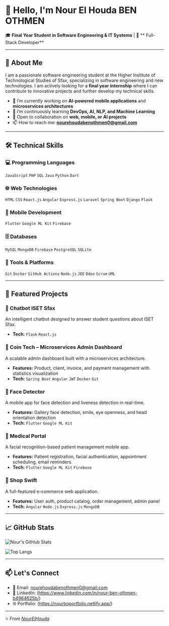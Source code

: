 # 👋 Hello, I'm Nour El Houda BEN OTHMEN

🎓 **Final Year Student in Software Engineering & IT Systems** | 🤖 ** Full-Stack Developer** 

---

## 🚀 About Me

I am a passionate software engineering student at the Higher Institute of Technological Studies of Sfax, specializing in software engineering and new technologies. I am actively looking for a **final year internship** where I can contribute to innovative projects and further develop my technical skills.

- 🔭 I’m currently working on **AI-powered mobile applications** and **microservices architectures**
- 🌱 I’m continuously learning **DevOps, AI, NLP, and Machine Learning**
- 💼 Open to collaboration on **web, mobile, or AI projects**
- 📫 How to reach me: **nourehoudabenothmen0@gmail.com**

---

## 🛠️ Technical Skills

### 💻 Programming Languages
`JavaScript` `PHP` `SQL` `Java` `Python` `Dart`

### 🌐 Web Technologies
`HTML` `CSS` `React.js` `Angular` `Express.js` `Laravel` `Spring Boot` `Django` `Flask`

### 📱 Mobile Development
`Flutter` `Google ML Kit` `Firebase`

### 🗄️ Databases
`MySQL` `MongoDB` `Firebase` `PostgreSQL` `SQLite`

### 🔧 Tools & Platforms
`Git` `Docker` `GitHub Actions` `Node.js` `JEE` `Odoo` `Scrum` `UML`

---

## 📌 Featured Projects

### 🤖 Chatbot ISET Sfax
An intelligent chatbot designed to answer student questions about ISET Sfax.
- **Tech:** `Flask` `React.js`

### 💼 Coin Tech – Microservices Admin Dashboard
A scalable admin dashboard built with a microservices architecture.
- **Features:** Product, client, invoice, and payment management with statistics visualization
- **Tech:** `Spring Boot` `Angular` `JWT` `Docker` `Git`

### 📱 Face Detector
A mobile app for face detection and liveness detection in real-time.
- **Features:** Gallery face detection, smile, eye openness, and head orientation detection
- **Tech:** `Flutter` `Google ML Kit`

### 🏥 Medical Portal
A facial recognition-based patient management mobile app.
- **Features:** Patient registration, facial authentication, appointment scheduling, email reminders
- **Tech:** `Flutter` `Google ML Kit` `Firebase`

### 🛒 Shop Swift
A full-featured e-commerce web application.
- **Features:** User auth, product catalog, order management, admin panel
- **Tech:** `Angular` `Node.js` `Express.js` `MongoDB`

---

## 📈 GitHub Stats

![Nour's GitHub Stats](https://github-readme-stats.vercel.app/api?username=TON_USERNAME&show_icons=true&theme=radical)

![Top Langs](https://github-readme-stats.vercel.app/api/top-langs/?username=TON_USERNAME&layout=compact&theme=radical)

---

## 📫 Let's Connect

- 📧 Email: [nourehoudabenothmen0@gmail.com](mailto:nourehoudabenothmen0@gmail.com)
- 💼 LinkedIn: (https://www.linkedin.com/in/nour-ben-othmen-b4964625b/)
- 🌐 Portfolio: (https://nourboportfolio.netlify.app/)

---

⭐ *From [NourElHouda](https://github.com/TON_USERNAME)*
